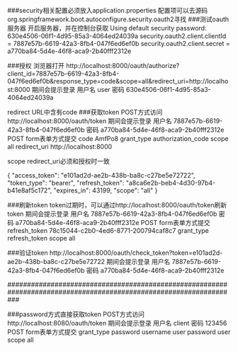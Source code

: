 ###security相关配置必须放入application.properties
配置项可以去源码org.springframework.boot.autoconfigure.security.oauth2寻找
###测试oauth服务器
开启服务器，并在控制台获取
Using default security password: 630e4506-06f1-4d95-85a3-4064ed24039a
security.oauth2.client.clientId = 7887e57b-6619-42a3-8fb4-047f6ed6ef0b
security.oauth2.client.secret = a770ba84-5d4e-46f8-aca9-2b40fff2312e

###授权
浏览器打开 http://localhost:8000/oauth/authorize?client_id=7887e57b-6619-42a3-8fb4-047f6ed6ef0b&response_type=code&scope=all&redirect_uri=http://localhost:8000
期间会提示登录 用户名 user 密码 630e4506-06f1-4d95-85a3-4064ed24039a

redirect URL中含有code
###获取token
POST方式访问http://localhost:8000/oauth/token
期间会提示登录 用户名 7887e57b-6619-42a3-8fb4-047f6ed6ef0b 密码 a770ba84-5d4e-46f8-aca9-2b40fff2312e
POST form表单方式提交
code AmfPo8
grant_type authorization_code
scope all
redirect_uri http://localhost:8000

scope redirect_uri必须和授权时一致

{
"access_token": "e101ad2d-ae2b-438b-ba8c-c27be5e72722",
"token_type": "bearer",
"refresh_token": "a8ca6e2b-beb4-4d30-97b4-b41e8af5c172",
"expires_in": 43199,
"scope": "all"
}

###刷新token
token过期时，可以通过http://localhost:8000/oauth/token刷新token
期间会提示登录 用户名 7887e57b-6619-42a3-8fb4-047f6ed6ef0b 密码 a770ba84-5d4e-46f8-aca9-2b40fff2312e
POST form表单方式提交
refresh_token 78c15044-c2b0-4ed6-8771-200794caf8c7
grant_type refresh_token
scope all

###验证token
http://localhost:8000/oauth/check_token?token=e101ad2d-ae2b-438b-ba8c-c27be5e72722
期间会提示登录 用户名 7887e57b-6619-42a3-8fb4-047f6ed6ef0b 密码 a770ba84-5d4e-46f8-aca9-2b40fff2312e



###################################################################################################################

###password方式直接获取token
POST方式访问http://localhost:8080/oauth/token
期间会提示登录 用户名 client 密码 123456
POST form表单方式提交
grant_type password
username user
password user
scope all